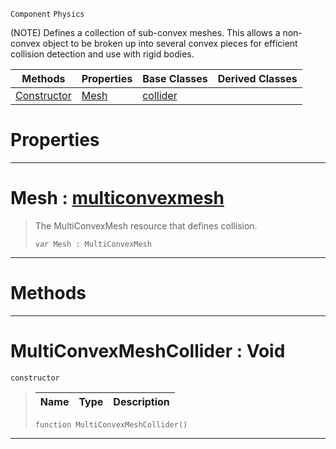  `Component` `Physics`



(NOTE) Defines a collection of sub-convex meshes. This allows a non-convex object to be broken up into several convex pieces for efficient collision detection and use with rigid bodies.

|Methods|Properties|Base Classes|Derived Classes|
|---|---|---|---|
|[ Constructor](https://github.com/zeroengineteam/ZeroDocs/code_reference/class_reference/multiconvexmeshcollider.markdown#multiconvexmeshcollider)|[ Mesh](https://github.com/zeroengineteam/ZeroDocs/code_reference/class_reference/multiconvexmeshcollider.markdown#mesh-zero-engine-documen)|[collider](https://github.com/zeroengineteam/ZeroDocs/code_reference/class_reference/collider.markdown)| |


 #  Properties


---  
 #  Mesh : [multiconvexmesh](https://github.com/zeroengineteam/ZeroDocs/code_reference/class_reference/multiconvexmesh.markdown)

> The MultiConvexMesh resource that defines collision.
> ``` lang=cpp, name=Zilch
> var Mesh : MultiConvexMesh


---  
 #  Methods


---  
 #  MultiConvexMeshCollider : Void

 `constructor`

> 
> |Name|Type|Description|
> |---|---|---|
> ``` lang=cpp, name=Zilch
> function MultiConvexMeshCollider()
> ``` 


---  
 

 